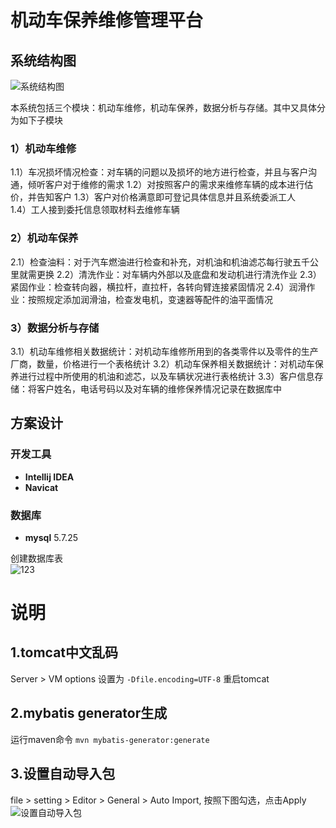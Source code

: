 # 机动车保养维修管理平台

## 系统结构图
![](https://img-blog.csdnimg.cn/20200426103015179.png "系统结构图")

本系统包括三个模块：机动车维修，机动车保养，数据分析与存储。其中又具体分为如下子模块

### 1）机动车维修
1.1）车况损坏情况检查：对车辆的问题以及损坏的地方进行检查，并且与客户沟通，倾听客户对于维修的需求
1.2）对按照客户的需求来维修车辆的成本进行估价，并告知客户
1.3）客户对价格满意即可登记具体信息并且系统委派工人  
1.4）工人接到委托信息领取材料去维修车辆
### 2）机动车保养
2.1）检查油料：对于汽车燃油进行检查和补充，对机油和机油滤芯每行驶五千公里就需更换
2.2）清洗作业：对车辆内外部以及底盘和发动机进行清洗作业
2.3）紧固作业：检查转向器，横拉杆，直拉杆，各转向臂连接紧固情况
2.4）润滑作业：按照规定添加润滑油，检查发电机，变速器等配件的油平面情况
### 3）数据分析与存储
3.1）机动车维修相关数据统计：对机动车维修所用到的各类零件以及零件的生产厂商，数量，价格进行一个表格统计
3.2）机动车保养相关数据统计：对机动车保养进行过程中所使用的机油和滤芯，以及车辆状况进行表格统计
3.3）客户信息存储：将客户姓名，电话号码以及对车辆的维修保养情况记录在数据库中

## 方案设计

### 开发工具
* **Intellij IDEA**
* **Navicat**
### 数据库
* **mysql** 5.7.25

创建数据库表  
![123](https://img-blog.csdnimg.cn/20200426110949356.png "创建数据库")

# 说明
## 1.tomcat中文乱码
Server > VM options 设置为 `-Dfile.encoding=UTF-8` 重启tomcat
## 2.mybatis generator生成
运行maven命令 `mvn mybatis-generator:generate`
## 3.设置自动导入包
file > setting > Editor > General > Auto Import, 按照下图勾选，点击Apply
![](https://img-blog.csdnimg.cn/20200426112654891.png "设置自动导入包")